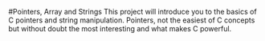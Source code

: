 #Pointers, Array and Strings
This project will introduce you to the basics of C pointers and string manipulation.
Pointers, not the easiest of C concepts but without doubt the most interesting and
what makes C powerful.